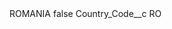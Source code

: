 <?xml version="1.0" encoding="UTF-8"?>
<CustomMetadata xmlns="http://soap.sforce.com/2006/04/metadata" xmlns:xsi="http://www.w3.org/2001/XMLSchema-instance" xmlns:xsd="http://www.w3.org/2001/XMLSchema">
    <label>ROMANIA</label>
    <protected>false</protected>
    <values>
        <field>Country_Code__c</field>
        <value xsi:type="xsd:string">RO</value>
    </values>
</CustomMetadata>
